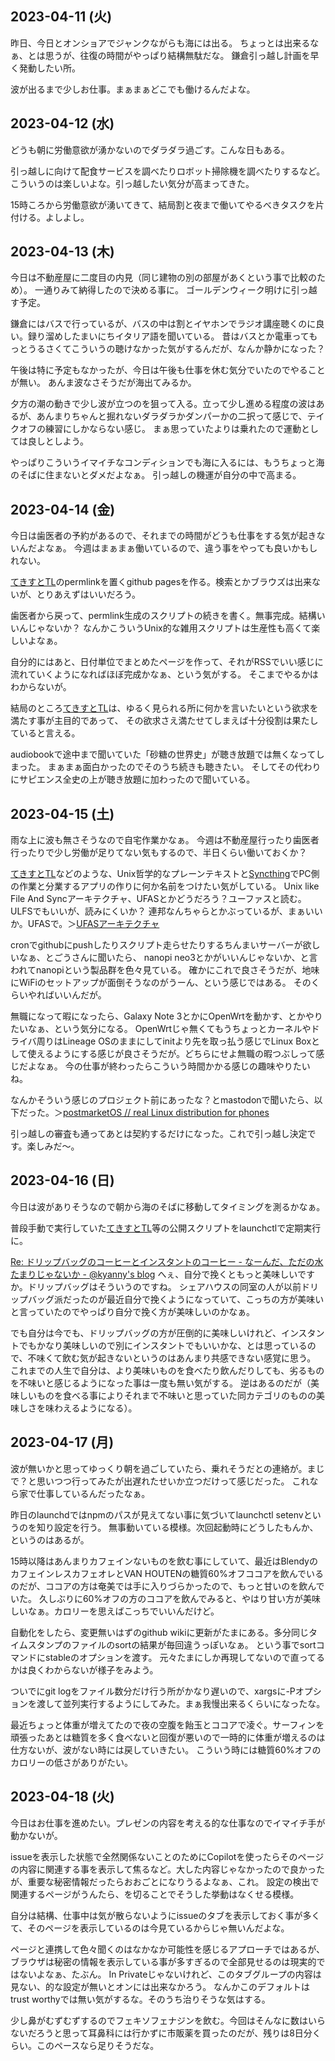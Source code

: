 ## 2023-04-11 (火)

昨日、今日とオンショアでジャンクながらも海には出る。
ちょっとは出来るなぁ、とは思うが、往復の時間がやっぱり結構無駄だな。
鎌倉引っ越し計画を早く発動したい所。

波が出るまで少しお仕事。まぁまぁどこでも働けるんだよな。

## 2023-04-12 (水)

どうも朝に労働意欲が湧かないのでダラダラ過ごす。こんな日もある。

引っ越しに向けて配食サービスを調べたりロボット掃除機を調べたりするなど。
こういうのは楽しいよな。引っ越したい気分が高まってきた。

15時ころから労働意欲が湧いてきて、結局割と夜まで働いてやるべきタスクを片付ける。よしよし。

## 2023-04-13 (木)

今日は不動産屋に二度目の内見（同じ建物の別の部屋があくという事で比較のため）。
一通りみて納得したので決める事に。
ゴールデンウィーク明けに引っ越す予定。

鎌倉にはバスで行っているが、バスの中は割とイヤホンでラジオ講座聴くのに良い。録り溜めしたまいにちイタリア語を聞いている。
昔はバスとか電車ってもっとうるさくてこういうの聴けなかった気がするんだが、なんか静かになった？

午後は特に予定もなかったが、今日は午後も仕事を休む気分でいたのでやることが無い。
あんま波なさそうだが海出てみるか。

夕方の潮の動きで少し波が立つのを狙って入る。立って少し進める程度の波はあるが、あんまりちゃんと掘れないダラダラかダンパーかの二択って感じで、テイクオフの練習にしかならない感じ。
まぁ思っていたよりは乗れたので運動としては良しとしよう。

やっぱりこういうイマイチなコンディションでも海に入るには、もうちょっと海のそばに住まないとダメだよなぁ。
引っ越しの機運が自分の中で高まる。

## 2023-04-14 (金)

今日は歯医者の予約があるので、それまでの時間がどうも仕事をする気が起きないんだよなぁ。
今週はまぁまぁ働いているので、違う事をやっても良いかもしれない。

[てきすとTL](てきすとTL.md)のpermlinkを置くgithub pagesを作る。検索とかブラウズは出来ないが、とりあえずはいいだろう。

歯医者から戻って、permlink生成のスクリプトの続きを書く。無事完成。結構いいんじゃないか？
なんかこういうUnix的な雑用スクリプトは生産性も高くて楽しいよなぁ。

自分的にはあと、日付単位でまとめたページを作って、それがRSSでいい感じに流れていくようになればほぼ完成かなぁ、という気がする。
そこまでやるかはわからないが。

結局のところ[てきすとTL](てきすとTL.md)は、ゆるく見られる所に何かを言いたいという欲求を満たす事が主目的であって、
その欲求さえ満たせてしまえば十分役割は果たしていると言える。

audiobookで途中まで聞いていた「砂糖の世界史」が聴き放題では無くなってしまった。
まぁまぁ面白かったのでそのうち続きも聴きたい。
そしてその代わりにサピエンス全史の上が聴き放題に加わったので聞いている。

## 2023-04-15 (土)

雨な上に波も無さそうなので自宅作業かなぁ。
今週は不動産屋行ったり歯医者行ったりで少し労働が足りてない気もするので、半日くらい働いておくか？

[てきすとTL](てきすとTL.md)などのような、Unix哲学的なプレーンテキストと[Syncthing](Syncthing.md)でPC側の作業と分業するアプリの作りに何か名前をつけたい気がしている。
Unix like File And Syncアーキテクチャ、UFASとかどうだろう？ユーファスと読む。ULFSでもいいが、読みにくいか？
連邦なんちゃらとかぶっているが、まぁいいか。UFASで。＞[UFASアーキテクチャ](UFASアーキテクチャ.md)

cronでgithubにpushしたりスクリプト走らせたりするちんまいサーバーが欲しいなぁ、とごうさんに聞いたら、
nanopi neo3とかがいいんじゃないか、と言われてnanopiという製品群を色々見ている。
確かにこれで良さそうだが、地味にWiFiのセットアップが面倒そうなのがうーん、という感じではある。
そのくらいやればいいんだが。

無職になって暇になったら、Galaxy Note 3とかにOpenWrtを動かす、とかやりたいなぁ、という気分になる。
OpenWrtじゃ無くてもうちょっとカーネルやドライバ周りはLineage OSのままにしてinitより先を取っ払う感じでLinux Boxとして使えるようにする感じが良さそうだが。どちらにせよ無職の暇つぶしって感じだよなぁ。
今の仕事が終わったらこういう時間かかる感じの趣味やりたいね。

なんかそういう感じのプロジェクト前にあったな？とmastodonで聞いたら、以下だった。＞[postmarketOS // real Linux distribution for phones](https://postmarketos.org/)

引っ越しの審査も通ってあとは契約するだけになった。これで引っ越し決定です。楽しみだ〜。

## 2023-04-16 (日)

今日は波がありそうなので朝から海のそばに移動してタイミングを測るかなぁ。

普段手動で実行していた[てきすとTL](てきすとTL.md)等の公開スクリプトをlaunchctlで定期実行に。

[Re: ドリップバッグのコーヒーとインスタントのコーヒー - なーんだ、ただの水たまりじゃないか - @kyanny's blog](https://blog.kyanny.me/entry/2023/04/16/223113) へぇ、自分で挽くともっと美味しいですか。ドリップバッグはそういうのですね。
シェアハウスの同室の人が以前ドリップバッグ派だったのが最近自分で挽くようになっていて、こっちの方が美味いと言っていたのでやっぱり自分で挽く方が美味しいのかなぁ。

でも自分は今でも、ドリップバッグの方が圧倒的に美味しいけれど、インスタントでもかなり美味しいので別にインスタントでもいいかな、とは思っているので、不味くて飲む気が起きないというのはあんまり共感できない感覚に思う。
これまでの人生で自分は、より美味いものを食べたり飲んだりしても、劣るものを不味いと感じるようになった事は一度も無い気がする。
逆はあるのだが（美味しいものを食べる事によりそれまで不味いと思っていた同カテゴリのものの美味しさを味わえるようになる）。

## 2023-04-17 (月)

波が無いかと思ってゆっくり朝を過ごしていたら、乗れそうだとの連絡が。まじで？と思いつつ行ってみたが出遅れたせいか立つだけって感じだった。
これなら家で仕事しているんだったなぁ。

昨日のlaunchdではnpmのパスが見えてない事に気づいてlaunchctl setenvというのを知り設定を行う。
無事動いている模様。次回起動時にどうしたもんか、というのはあるが。

15時以降はあんまりカフェインないものを飲む事にしていて、最近はBlendyのカフェインレスカフェオレとVAN HOUTENの糖質60%オフココアを飲んでいるのだが、ココアの方は奄美では手に入りづらかったので、もっと甘いのを飲んでいた。
久しぶりに60%オフの方のココアを飲んでみると、やはり甘い方が美味しいなぁ。カロリーを思えばこっちでいいんだけど。

自動化をしたら、変更無いはずのgithub wikiに更新がたまにある。多分同じタイムスタンプのファイルのsortの結果が毎回違うっぽいなぁ。
という事でsortコマンドにstableのオプションを渡す。
元々たまにしか再現してないので直ってるかは良くわからないが様子をみよう。

ついでにgit logをファイル数分だけ行う所がかなり遅いので、xargsに-Pオプションを渡して並列実行するようにしてみた。まぁ我慢出来るくらいになったな。

最近ちょっと体重が増えてたので夜の空腹を飴玉とココアで凌ぐ。サーフィンを頑張ったあとは糖質を多く食べないと回復が悪いので一時的に体重が増えるのは仕方ないが、波がない時には戻していきたい。
こういう時には糖質60%オフのカロリーの低さがありがたい。

## 2023-04-18 (火)

今日はお仕事を進めたい。プレゼンの内容を考える的な仕事なのでイマイチ手が動かないが。

issueを表示した状態で全然関係ないことのためにCopilotを使ったらそのページの内容に関連する事を表示して焦るなど。大した内容じゃなかったので良かったが、重要な秘密情報だったらおおごとになりうるよなぁ、これ。
設定の検出で関連するページがうんたら、を切ることでそうした挙動はなくせる模様。

自分は結構、仕事中は気が散らないようにissueのタブを表示しておく事が多くて、そのページを表示しているのは今見ているからじゃ無いんだよな。

ページと連携して色々聞くのはなかなか可能性を感じるアプローチではあるが、ブラウザは秘密の情報を表示している事が多すぎるので全部見せるのは現実的ではないよなぁ、たぶん。
In Privateじゃないけれど、このタブグループの内容は見ない、的な設定が無いとオンには出来なかろう。
なんかこのデフォルトはtrust worthyでは無い気がするな。そのうち治りそうな気はする。

少し鼻がむずむずするのでフェキソフェナジンを飲む。今回はそんなに数はいらないだろうと思って耳鼻科には行かずに市販薬を買ったのだが、残りは8日分くらい。このペースなら足りそうだな。